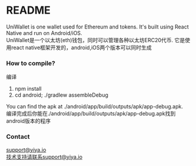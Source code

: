 # README #
UniWallet is one wallet used for Ethereum and tokens. It's built using React Native and run on Android/iOS.<br>
UniWallet是一个以太坊(eth)钱包，同时可以管理各种以太坊ERC20代币. 它是使用react native框架开发的，android,iOS两个版本可以同时生成

### How to compile? ###
编译
1) npm install
2) cd android; ./gradlew assembleDebug

You can find the apk at ./android/app/build/outputs/apk/app-debug.apk.<br>
编译完成后你能在./android/app/build/outputs/apk/app-debug.apk找到android版本的程序

### Contact ###
support@yiya.io<br>
技术支持请联系support@yiya.io
